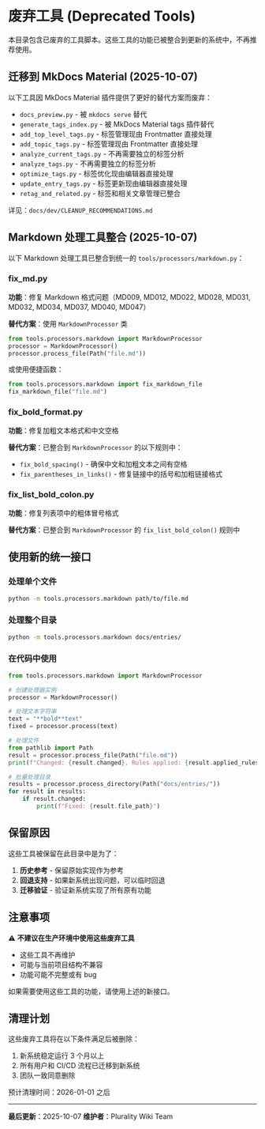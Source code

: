 # 废弃工具 (Deprecated Tools)

本目录包含已废弃的工具脚本。这些工具的功能已被整合到更新的系统中，不再推荐使用。

## 迁移到 MkDocs Material (2025-10-07)

以下工具因 MkDocs Material 插件提供了更好的替代方案而废弃：

- `docs_preview.py` - 被 `mkdocs serve` 替代
- `generate_tags_index.py` - 被 MkDocs Material tags 插件替代
- `add_top_level_tags.py` - 标签管理现由 Frontmatter 直接处理
- `add_topic_tags.py` - 标签管理现由 Frontmatter 直接处理
- `analyze_current_tags.py` - 不再需要独立的标签分析
- `analyze_tags.py` - 不再需要独立的标签分析
- `optimize_tags.py` - 标签优化现由编辑器直接处理
- `update_entry_tags.py` - 标签更新现由编辑器直接处理
- `retag_and_related.py` - 标签和相关文章管理已整合

详见：`docs/dev/CLEANUP_RECOMMENDATIONS.md`

## Markdown 处理工具整合 (2025-10-07)

以下 Markdown 处理工具已整合到统一的 `tools/processors/markdown.py`：

### fix_md.py
**功能**：修复 Markdown 格式问题（MD009, MD012, MD022, MD028, MD031, MD032, MD034, MD037, MD040, MD047）

**替代方案**：使用 `MarkdownProcessor` 类

```python
from tools.processors.markdown import MarkdownProcessor
processor = MarkdownProcessor()
processor.process_file(Path("file.md"))
```

或使用便捷函数：

```python
from tools.processors.markdown import fix_markdown_file
fix_markdown_file("file.md")
```

### fix_bold_format.py
**功能**：修复加粗文本格式和中文空格

**替代方案**：已整合到 `MarkdownProcessor` 的以下规则中：
- `fix_bold_spacing()` - 确保中文和加粗文本之间有空格
- `fix_parentheses_in_links()` - 修复链接中的括号和加粗链接格式

### fix_list_bold_colon.py
**功能**：修复列表项中的粗体冒号格式

**替代方案**：已整合到 `MarkdownProcessor` 的 `fix_list_bold_colon()` 规则中

## 使用新的统一接口

### 处理单个文件

```bash
python -m tools.processors.markdown path/to/file.md
```

### 处理整个目录

```bash
python -m tools.processors.markdown docs/entries/
```

### 在代码中使用

```python
from tools.processors.markdown import MarkdownProcessor

# 创建处理器实例
processor = MarkdownProcessor()

# 处理文本字符串
text = "**bold**text"
fixed = processor.process(text)

# 处理文件
from pathlib import Path
result = processor.process_file(Path("file.md"))
print(f"Changed: {result.changed}, Rules applied: {result.applied_rules}")

# 批量处理目录
results = processor.process_directory(Path("docs/entries/"))
for result in results:
    if result.changed:
        print(f"Fixed: {result.file_path}")
```

## 保留原因

这些工具被保留在此目录中是为了：

1. **历史参考** - 保留原始实现作为参考
2. **回退支持** - 如果新系统出现问题，可以临时回退
3. **迁移验证** - 验证新系统实现了所有原有功能

## 注意事项

⚠️ **不建议在生产环境中使用这些废弃工具**

- 这些工具不再维护
- 可能与当前项目结构不兼容
- 功能可能不完整或有 bug

如果需要使用这些工具的功能，请使用上述的新接口。

## 清理计划

这些废弃工具将在以下条件满足后被删除：

1. 新系统稳定运行 3 个月以上
2. 所有用户和 CI/CD 流程已迁移到新系统
3. 团队一致同意删除

预计清理时间：2026-01-01 之后

---

**最后更新**：2025-10-07
**维护者**：Plurality Wiki Team
